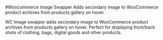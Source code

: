 #Woocommerce Image Swapper
Adds secondary image to WooCommerce product archives from products gallery on hover.

WC Image swapper adds secondary image to WooCommerce product archives from products gallery on hover. Perfect for displaying front/back shots of clothing, bags, digital goods and other products.
